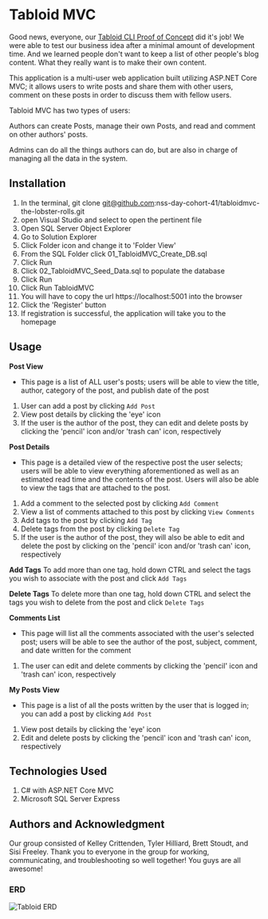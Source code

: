 # Tabloid MVC
Good news, everyone, our [Tabloid CLI Proof of Concept](https://github.com/nashville-software-school/TabloidCLI) did it's job! We were able to test our business idea after a minimal amount of development time. And we learned people don't want to keep a list of other people's blog content. What they really want is to make their own content.

This application is a multi-user web application built utilizing ASP.NET Core MVC; it allows users to write posts and share them with other users, comment on these posts in order to discuss them with fellow users.

Tabloid MVC has two types of users:

Authors can create Posts, manage their own Posts, and read and comment on other authors' posts.

Admins can do all the things authors can do, but are also in charge of managing all the data in the system.

## Installation
1. In the terminal, git clone git@github.com:nss-day-cohort-41/tabloidmvc-the-lobster-rolls.git
2. open Visual Studio and select to open the pertinent file
3. Open SQL Server Object Explorer
4. Go to Solution Explorer
5. Click Folder icon and change it to 'Folder View'
6. From the SQL Folder click 01_TabloidMVC_Create_DB.sql
7. Click Run
8. Click 02_TabloidMVC_Seed_Data.sql to populate the database
9. Click Run
10. Click Run TabloidMVC
11. You will have to copy the url https://localhost:5001 into the browser
12. Click the 'Register' button
13. If registration is successful, the application will take you to the homepage

## Usage
**Post View**
* This page is a list of ALL user's posts; users will be able to view the title, author, category of the post, and publish date of the post
1. User can add a post by clicking ```Add Post```
2. View post details by clicking the 'eye' icon
3. If the user is the author of the post, they can edit and delete posts by clicking the 'pencil' icon and/or 'trash can' icon, respectively

**Post Details**
* This page is a detailed view of the respective post the user selects; users will be able to view everything aforementioned as well as an estimated read time and the contents of the post. Users will also be able to view the tags that are attached to the post.
1. Add a comment to the selected post by clicking ```Add Comment```
2. View a list of comments attached to this post by clicking ```View Comments```
3. Add tags to the post by clicking ```Add Tag```
4. Delete tags from the post by clicking ```Delete Tag```
5. If the user is the author of the post, they will also be able to edit and delete the post by clicking on the 'pencil' icon and/or 'trash can' icon, respectively

**Add Tags**
To add more than one tag, hold down CTRL and select the tags you wish to associate with the post and click ```Add Tags```

**Delete Tags**
To delete more than one tag, hold down CTRL and select the tags you wish to delete from the post and click ```Delete Tags```

**Comments List**
* This page will list all the comments associated with the user's selected post; users will be able to see the author of the post, subject, comment, and date written for the comment
1. The user can edit and delete comments by clicking the 'pencil' icon and 'trash can' icon, respectively 

**My Posts View**
* This page is a list of all the posts written by the user that is logged in; you can add a post by clicking ```Add Post```
1. View post details by clicking the 'eye' icon
2. Edit and delete posts by clicking the 'pencil' icon and 'trash can' icon, respectively 

## Technologies Used
1. C# with ASP.NET Core MVC
2. Microsoft SQL Server Express

## Authors and Acknowledgment
Our group consisted of Kelley Crittenden, Tyler Hilliard, Brett Stoudt, and Sisi Freeley. Thank you to everyone in the group for working, communicating, and troubleshooting so well together! You guys are all awesome!

### ERD
![Tabloid ERD](./Tabloid.png)
